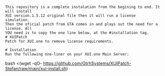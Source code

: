 ``` XUI V1.5.13
This repository is a complete instalation from the begining to end. It will install
XUI version.1.5.12 original file then it will run a license simulation. 
Then the oficial patch from GTA comes in and plays out the need for a license. All
YOU need is to copy the one line below, at the #installation tag.
# XUIPatch
Patch for XUI.one to remove license requirements.

# Installation
Run the following one-liner on your XUI.one Main Server:
```
bash <(wget -qO- https://github.com/GtrhSystems/XUIPatch-Stefan/raw/main/xui-install.sh)

```
